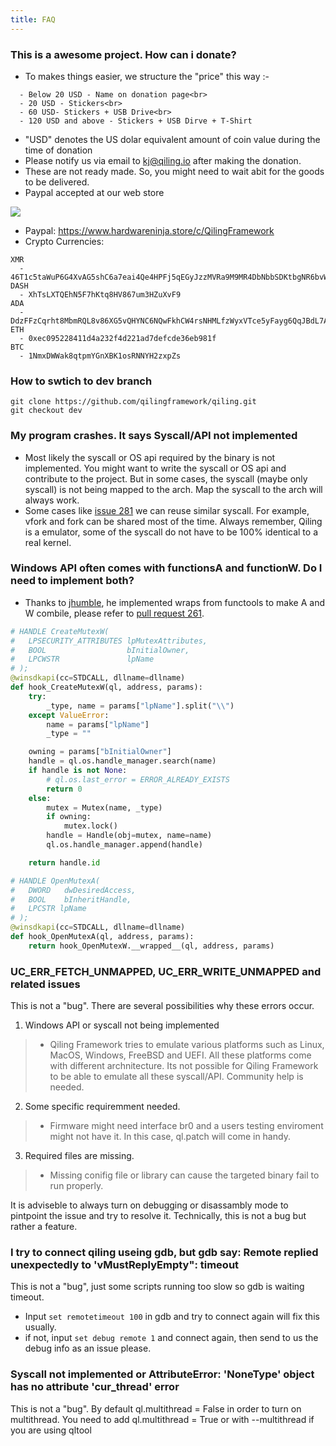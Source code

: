 ```yaml
---
title: FAQ
---
```

### This is a awesome project. How can i donate?

- To makes things easier, we structure the "price" this way :-

```
  - Below 20 USD - Name on donation page<br>
  - 20 USD - Stickers<br>
  - 60 USD- Stickers + USB Drive<br>
  - 120 USD and above - Stickers + USB Dirve + T-Shirt
```  

- "USD" denotes the US dolar equivalent amount of coin value during the time of donation  
- Please notify us via email to kj@qiling.io after making the donation.
- These are not ready made. So, you might need to wait abit for the goods to be delivered.
- Paypal accepted at our web store

<img src="https://raw.githubusercontent.com/qilingframework/qilingframework.github.io/master/images/swag.jpg">


- Paypal: https://www.hardwareninja.store/c/QilingFramework
- Crypto Currencies:
```  
XMR
  - 46T1c5taWuP6G4XvAG5shC6a7eai4Qe4HPFj5qEGyJzzMVRa9M9MR4DbNbbSDKtbgNR6bvWyj32Wb3HySYZuDqUp2GCr52o
DASH
  - XhTsLXTQEhN5F7hKtq8HV867um3HZuXvF9
ADA
  - DdzFFzCqrht8MbmRQL8v86XG5vQHYNC6NQwFkhCW4rsNHMLfzWyxVTce5yFayg6QqJBdL7AapwvFL3fBAoBmPLR9gDbkzLGfVVEGHnNC
ETH
  - 0xec095228411d4a232f4d221ad7defcde36eb981f
BTC
  - 1NmxDWWak8qtpmYGnXBK1osRNNYH2zxpZs
```

### How to swtich to dev branch
```
git clone https://github.com/qilingframework/qiling.git
git checkout dev
```

### My program crashes. It says Syscall/API not implemented
- Most likely the syscall or OS api required by the binary is not implemented. You might want to write the syscall or OS api and contribute to the project. But in some cases, the syscall (maybe only syscall) is not being mapped to the arch. Map the syscall to the arch will always work.
- Some cases like [issue 281](https://github.com/qilingframework/qiling/issues/281) we can reuse similar syscall. For example, vfork and fork can be shared most of the time. Always remember, Qiling is a emulator, some of the syscall do not have to be 100% identical to a real kernel.

### Windows API often comes with functionsA and functionW. Do I need to implement both?
- Thanks to [jhumble](https://github.com/jhumble), he implemented wraps from functools to make A and W combile, please refer to [pull request 261](https://github.com/qilingframework/qiling/pull/261).

```python
# HANDLE CreateMutexW(
#   LPSECURITY_ATTRIBUTES lpMutexAttributes,
#   BOOL                  bInitialOwner,
#   LPCWSTR               lpName
# );
@winsdkapi(cc=STDCALL, dllname=dllname)
def hook_CreateMutexW(ql, address, params):
    try:
        _type, name = params["lpName"].split("\\")
    except ValueError:
        name = params["lpName"]
        _type = ""

    owning = params["bInitialOwner"]
    handle = ql.os.handle_manager.search(name)
    if handle is not None:
        # ql.os.last_error = ERROR_ALREADY_EXISTS
        return 0
    else:
        mutex = Mutex(name, _type)
        if owning:
            mutex.lock()
        handle = Handle(obj=mutex, name=name)
        ql.os.handle_manager.append(handle)

    return handle.id

# HANDLE OpenMutexA(
#   DWORD   dwDesiredAccess,
#   BOOL    bInheritHandle,
#   LPCSTR lpName
# );
@winsdkapi(cc=STDCALL, dllname=dllname)
def hook_OpenMutexA(ql, address, params):
    return hook_OpenMutexW.__wrapped__(ql, address, params)
```

### UC_ERR_FETCH_UNMAPPED, UC_ERR_WRITE_UNMAPPED and related issues
This is not a "bug". There are several possibilities why these errors occur.

1. Windows API or syscall not being implemented
> - Qiling Framework tries to emulate various platforms such as Linux, MacOS, Windows, FreeBSD and UEFI. All these platforms come with different archnitecture. Its not possible for Qiling Framework to be able to emulate all these syscall/API. Community help is needed.

2. Some specific requiremment needed.
> - Firmware might need interface br0 and a users testing enviroment might not have it. In this case, ql.patch will come in handy.

3. Required files are missing.
> - Missing conifig file or library can cause the targeted binary fail to run properly.

It is adviseble to always turn on debugging or disassambly mode to pintpoint the issue and try to resolve it. Technically, this is not a bug but rather a feature.

### I try to connect qiling useing gdb, but gdb say: Remote replied unexpectedly to 'vMustReplyEmpty": timeout
This is not a "bug", just some scripts running too slow so gdb is waiting timeout. 
- Input `set remotetimeout 100` in gdb and try to connect again will fix this usually. 
- if not, input `set debug remote 1` and connect again, then send to us the debug info as an issue please.

### Syscall not implemented or AttributeError: 'NoneType' object has no attribute 'cur_thread' error
This is not a "bug". By default ql.multithread = False in order to turn on multithread. You need to add ql.multithread = True or with --multithread if you are using qltool
